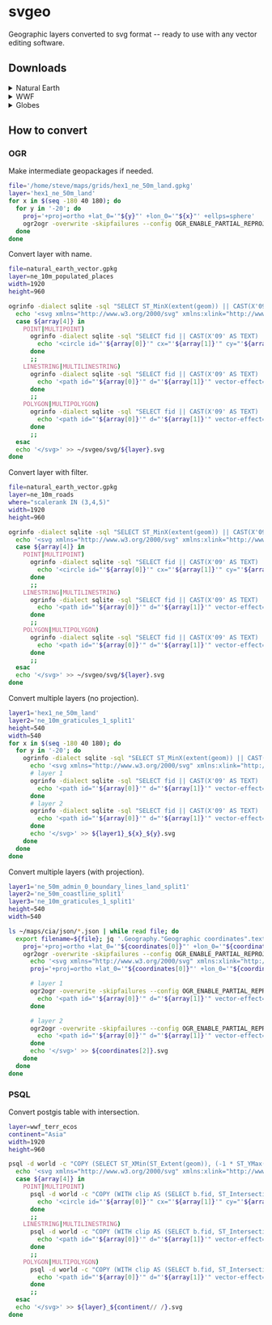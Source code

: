 # svgeo

Geographic layers converted to svg format -- ready to use with any vector editing software.

## Downloads

<details>
<summary>Natural Earth</summary>
<a href="https://github.com/geographyclub/svgeo/tree/main/svg/ne_10m_populated_places.svg">ne_10m_populated_places.svg</a>  
<a href="https://github.com/geographyclub/svgeo/tree/main/svg/ne_10m_roads.svg">ne_10m_roads.svg</a>  
<a href="https://github.com/geographyclub/svgeo/tree/main/svg/ne_50m_admin_0_countries_lakes.svg">ne_50m_admin_0_countries_lakes.svg</a>  
<a href="https://github.com/geographyclub/svgeo/tree/main/svg/ne_50m_admin_0_map_subunits.svg">ne_50m_admin_0_map_subunits.svg</a>  
<a href="https://github.com/geographyclub/svgeo/tree/main/svg/ne_50m_geography_marine_polys.svg">ne_50m_geography_marine_polys.svg</a>  
<a href="https://github.com/geographyclub/svgeo/tree/main/svg/ne_50m_geography_regions_polys.svg">ne_50m_geography_regions_polys.svg</a>  
</details>

<details>
<summary>WWF</summary>
<a href="https://github.com/geographyclub/svgeo/tree/main/svg/wwf_terr_ecos_Asia.svg">wwf_terr_ecos_Asia.svg</a>  
</details>

<details>
<summary>Globes</summary>
<a href="https://github.com/geographyclub/svgeo/tree/main/svg/ortho/ne_50m_land_-100_-20.svg">ne_50m_land_-100_-20.svg</a>  
<a href="https://github.com/geographyclub/svgeo/tree/main/svg/ortho/ne_50m_land_100_-20.svg">ne_50m_land_100_-20.svg</a>  
<a href="https://github.com/geographyclub/svgeo/tree/main/svg/ortho/ne_50m_land_-140_-20.svg">ne_50m_land_-140_-20.svg</a>  
<a href="https://github.com/geographyclub/svgeo/tree/main/svg/ortho/ne_50m_land_140_-20.svg">ne_50m_land_140_-20.svg</a>  
<a href="https://github.com/geographyclub/svgeo/tree/main/svg/ortho/ne_50m_land_-180_-20.svg">ne_50m_land_-180_-20.svg</a>  
<a href="https://github.com/geographyclub/svgeo/tree/main/svg/ortho/ne_50m_land_180_-20.svg">ne_50m_land_180_-20.svg</a>  
<a href="https://github.com/geographyclub/svgeo/tree/main/svg/ortho/ne_50m_land_-20_-20.svg">ne_50m_land_-20_-20.svg</a>  
<a href="https://github.com/geographyclub/svgeo/tree/main/svg/ortho/ne_50m_land_20_-20.svg">ne_50m_land_20_-20.svg</a>  
<a href="https://github.com/geographyclub/svgeo/tree/main/svg/ortho/ne_50m_land_-60_-20.svg">ne_50m_land_-60_-20.svg</a>  
<a href="https://github.com/geographyclub/svgeo/tree/main/svg/ortho/ne_50m_land_60_-20.svg">ne_50m_land_60_-20.svg</a>  
<a href="https://github.com/geographyclub/svgeo/tree/main/svg/ortho/ne_50m_coastline_-100_-20.svg">ne_50m_coastline_-100_-20.svg</a>  
<a href="https://github.com/geographyclub/svgeo/tree/main/svg/ortho/ne_50m_coastline_100_-20.svg">ne_50m_coastline_100_-20.svg</a>  
<a href="https://github.com/geographyclub/svgeo/tree/main/svg/ortho/ne_50m_coastline_-140_-20.svg">ne_50m_coastline_-140_-20.svg</a>  
<a href="https://github.com/geographyclub/svgeo/tree/main/svg/ortho/ne_50m_coastline_140_-20.svg">ne_50m_coastline_140_-20.svg</a>  
<a href="https://github.com/geographyclub/svgeo/tree/main/svg/ortho/ne_50m_coastline_-180_-20.svg">ne_50m_coastline_-180_-20.svg</a>  
<a href="https://github.com/geographyclub/svgeo/tree/main/svg/ortho/ne_50m_coastline_180_-20.svg">ne_50m_coastline_180_-20.svg</a>  
<a href="https://github.com/geographyclub/svgeo/tree/main/svg/ortho/ne_50m_coastline_-20_-20.svg">ne_50m_coastline_-20_-20.svg</a>  
<a href="https://github.com/geographyclub/svgeo/tree/main/svg/ortho/ne_50m_coastline_20_-20.svg">ne_50m_coastline_20_-20.svg</a>  
<a href="https://github.com/geographyclub/svgeo/tree/main/svg/ortho/ne_50m_coastline_-60_-20.svg">ne_50m_coastline_-60_-20.svg</a>  
<a href="https://github.com/geographyclub/svgeo/tree/main/svg/ortho/ne_50m_coastline_60_-20.svg">ne_50m_coastline_60_-20.svg</a>  
</details>

## How to convert

### OGR

Make intermediate geopackages if needed.  
```bash
file='/home/steve/maps/grids/hex1_ne_50m_land.gpkg'
layer='hex1_ne_50m_land'
for x in $(seq -180 40 180); do
  for y in '-20'; do
    proj='+proj=ortho +lat_0='"${y}"' +lon_0='"${x}"' +ellps=sphere'
    ogr2ogr -overwrite -skipfailures --config OGR_ENABLE_PARTIAL_REPROJECTION TRUE -s_srs 'epsg:4326' -t_srs "${proj}" -f 'GeoJSON' /vsistdout/ ${file} ${layer} | ogr2ogr -overwrite -skipfailures --config OGR_ENABLE_PARTIAL_REPROJECTION TRUE -dialect 'SQLite' -sql "SELECT ST_Union(ST_Buffer(geometry,0)) AS geom FROM ${layer}" -nln ${layer} ${layer}_${x}_${y}.gpkg /vsistdin/
  done
done
```

Convert layer with name.  
```bash
file=natural_earth_vector.gpkg
layer=ne_10m_populated_places
width=1920
height=960

ogrinfo -dialect sqlite -sql "SELECT ST_MinX(extent(geom)) || CAST(X'09' AS TEXT) || (-1 * ST_MaxY(extent(geom))) || CAST(X'09' AS TEXT) || (ST_MaxX(extent(geom)) - ST_MinX(extent(geom))) || CAST(X'09' AS TEXT) || (ST_MaxY(extent(geom)) - ST_MinY(extent(geom))) || CAST(X'09' AS TEXT) || GeometryType(geom) FROM '"${layer}"'" ${file} | grep -e '=' | sed -e 's/^.*://g' -e 's/^.* = //g' | while IFS=$'\t' read -a array; do
  echo '<svg xmlns="http://www.w3.org/2000/svg" xmlns:xlink="http://www.w3.org/1999/xlink" height="'${height}'" width="'${width}'" viewBox="'${array[0]}' '${array[1]}' '${array[2]}' '${array[3]}'">' > ~/svgeo/svg/${layer}.svg
  case ${array[4]} in
    POINT|MULTIPOINT)
      ogrinfo -dialect sqlite -sql "SELECT fid || CAST(X'09' AS TEXT) || ST_X(ST_Centroid(geom)) || CAST(X'09' AS TEXT) || (-1 * ST_Y(ST_Centroid(geom))) || CAST(X'09' AS TEXT) || REPLACE(name,'&','and') FROM ${layer} WHERE geom NOT LIKE '%null%'" ${file} | grep -e '=' | sed -e 's/^.*://g' -e 's/^.* = //g' | while IFS=$'\t' read -a array; do
        echo '<circle id="'${array[0]}'" cx="'${array[1]}'" cy="'${array[2]}'" r="0.6px" vector-effect="non-scaling-stroke" fill="#000" fill-opacity="1" stroke="#000" stroke-width="0px" stroke-linejoin="round" stroke-linecap="round"><title>'${array[3]}'</title></circle>' >> ~/svgeo/svg/${layer}.svg
      done
      ;;
    LINESTRING|MULTILINESTRING)
      ogrinfo -dialect sqlite -sql "SELECT fid || CAST(X'09' AS TEXT) || 'M ' || ST_X(StartPoint(geom)) || ' ' || (-1 * ST_Y(StartPoint(geom))) || 'L ' || ST_X(EndPoint(geom)) || ' ' || (-1 * ST_Y(EndPoint(geom))) || CAST(X'09' AS TEXT) || REPLACE(name,'&','and') FROM ${layer} WHERE geom NOT LIKE '%null%'" ${file} | grep -e '=' | sed -e 's/^.*://g' -e 's/^.* = //g' | while IFS=$'\t' read -a array; do
        echo '<path id="'${array[0]}'" d="'${array[1]}'" vector-effect="non-scaling-stroke" stroke="#000" stroke-width="0.6px" stroke-linejoin="round" stroke-linecap="round" fill="none"><title>'${array[2]}'</title></path>' >> ~/svgeo/svg/${layer}.svg
      done
      ;;
    POLYGON|MULTIPOLYGON)
      ogrinfo -dialect sqlite -sql "SELECT fid || CAST(X'09' AS TEXT) || AsSVG(geom, 1) || CAST(X'09' AS TEXT) || REPLACE(name,'&','and') FROM ${layer} WHERE geom NOT LIKE '%null%'" ${file} | grep -e '=' | sed -e 's/^.*://g' -e 's/^.* = //g' | while IFS=$'\t' read -a array; do
        echo '<path id="'${array[0]}'" d="'${array[1]}'" vector-effect="non-scaling-stroke" fill="#000" fill-opacity="1" stroke="#FFF" stroke-width="0.6px" stroke-linejoin="round" stroke-linecap="round"><title>'${array[2]}'</title></path>' >> ~/svgeo/svg/${layer}.svg
      done
      ;;
  esac
  echo '</svg>' >> ~/svgeo/svg/${layer}.svg
done
```

Convert layer with filter.  
```bash
file=natural_earth_vector.gpkg
layer=ne_10m_roads
where="scalerank IN (3,4,5)"
width=1920
height=960

ogrinfo -dialect sqlite -sql "SELECT ST_MinX(extent(geom)) || CAST(X'09' AS TEXT) || (-1 * ST_MaxY(extent(geom))) || CAST(X'09' AS TEXT) || (ST_MaxX(extent(geom)) - ST_MinX(extent(geom))) || CAST(X'09' AS TEXT) || (ST_MaxY(extent(geom)) - ST_MinY(extent(geom))) || CAST(X'09' AS TEXT) || GeometryType(geom) FROM '"${layer}"'" ${file} | grep -e '=' | sed -e 's/^.*://g' -e 's/^.* = //g' | while IFS=$'\t' read -a array; do
  echo '<svg xmlns="http://www.w3.org/2000/svg" xmlns:xlink="http://www.w3.org/1999/xlink" height="'${height}'" width="'${width}'" viewBox="'${array[0]}' '${array[1]}' '${array[2]}' '${array[3]}'">' > ~/svgeo/svg/${layer}.svg
  case ${array[4]} in
    POINT|MULTIPOINT)
      ogrinfo -dialect sqlite -sql "SELECT fid || CAST(X'09' AS TEXT) || ST_X(ST_Centroid(geom)) || CAST(X'09' AS TEXT) || (-1 * ST_Y(ST_Centroid(geom))) FROM ${layer} WHERE geom NOT LIKE '%null%'" ${file} | grep -e '=' | sed -e 's/^.*://g' -e 's/^.* = //g' | while IFS=$'\t' read -a array; do
        echo '<circle id="'${array[0]}'" cx="'${array[1]}'" cy="'${array[2]}'" r="0.6px" vector-effect="non-scaling-stroke" fill="#FFF" fill-opacity="1" stroke="#000" stroke-width="0.6px" stroke-linejoin="round" stroke-linecap="round"><title></title></circle>' >> ~/svgeo/svg/${layer}.svg
      done
      ;;
    LINESTRING|MULTILINESTRING)
      ogrinfo -dialect sqlite -sql "SELECT fid || CAST(X'09' AS TEXT) || 'M ' || ST_X(StartPoint(geom)) || ' ' || (-1 * ST_Y(StartPoint(geom))) || 'L ' || ST_X(EndPoint(geom)) || ' ' || (-1 * ST_Y(EndPoint(geom))) FROM ${layer} WHERE geom NOT LIKE '%null%' AND $(echo ${where})" ${file} | grep -e '=' | sed -e 's/^.*://g' -e 's/^.* = //g' | while IFS=$'\t' read -a array; do
        echo '<path id="'${array[0]}'" d="'${array[1]}'" vector-effect="non-scaling-stroke" stroke="#000" stroke-width="0.6px" stroke-linejoin="round" stroke-linecap="round" fill="none"><title></title></path>' >> ~/svgeo/svg/${layer}.svg
      done
      ;;
    POLYGON|MULTIPOLYGON)
      ogrinfo -dialect sqlite -sql "SELECT fid || CAST(X'09' AS TEXT) || AsSVG(geom, 1) FROM ${layer} WHERE geom NOT LIKE '%null%'" ${file} | grep -e '=' | sed -e 's/^.*://g' -e 's/^.* = //g' | while IFS=$'\t' read -a array; do
        echo '<path id="'${array[0]}'" d="'${array[1]}'" vector-effect="non-scaling-stroke" fill="#000" fill-opacity="1" stroke="#FFF" stroke-width="0.6px" stroke-linejoin="round" stroke-linecap="round"><title></title></path>' >> ~/svgeo/svg/${layer}.svg
      done
      ;;
  esac
  echo '</svg>' >> ~/svgeo/svg/${layer}.svg
done
```

Convert multiple layers (no projection).  
```bash
layer1='hex1_ne_50m_land'
layer2='ne_10m_graticules_1_split1'
height=540
width=540
for x in $(seq -180 40 180); do
  for y in '-20'; do
    ogrinfo -dialect sqlite -sql "SELECT ST_MinX(extent(geom)) || CAST(X'09' AS TEXT) || (-1 * ST_MaxY(extent(geom))) || CAST(X'09' AS TEXT) || (ST_MaxX(extent(geom)) - ST_MinX(extent(geom))) || CAST(X'09' AS TEXT) || (ST_MaxY(extent(geom)) - ST_MinY(extent(geom))) FROM ${layer1}" ${layer1}_-100_-20.gpkg | grep -e '=' | sed -e 's/^.*://g' -e 's/^.* = //g' | while IFS=$'\t' read -a array; do
      echo '<svg xmlns="http://www.w3.org/2000/svg" xmlns:xlink="http://www.w3.org/1999/xlink" height="'${height}'" width="'${width}'" viewBox="'${array[0]}' '${array[1]}' '${array[2]}' '${array[3]}'">' > ${layer1}_${x}_${y}.svg
      # layer 1
      ogrinfo -dialect sqlite -sql "SELECT fid || CAST(X'09' AS TEXT) || AsSVG(geom, 1) FROM ${layer1} WHERE geom NOT LIKE '%null%'" ${layer1}_${x}_${y}.gpkg | grep -e '=' | sed -e 's/^.*://g' -e 's/^.* = //g' | while IFS=$'\t' read -a array; do
        echo '<path id="'${array[0]}'" d="'${array[1]}'" vector-effect="non-scaling-stroke" fill="#000" fill-opacity="1" stroke="#000" stroke-width="0" stroke-linejoin="round" stroke-linecap="round"><title>'${array[2]}'</title></path>' >>  ${layer1}_${x}_${y}.svg
      done
      # layer 2
      ogrinfo -dialect sqlite -sql "SELECT fid || CAST(X'09' AS TEXT) || 'M ' || ST_X(StartPoint(geom)) || ' ' || (-1 * ST_Y(StartPoint(geom))) || 'L ' || ST_X(EndPoint(geom)) || ' ' || (-1 * ST_Y(EndPoint(geom))) FROM ${layer2} WHERE geom NOT LIKE '%null%' AND degrees LIKE '%0' OR degrees IN ('0')" ${layer2}_${x}_${y}.gpkg | grep -e '=' | sed -e 's/^.*://g' -e 's/^.* = //g' | while IFS=$'\t' read -a array; do
        echo '<path id="'${array[0]}'" d="'${array[1]}'" vector-effect="non-scaling-stroke" stroke="#000" stroke-width="0.2px" stroke-linejoin="round" stroke-linecap="round" fill="none"></path>' >> ${layer1}_${x}_${y}.svg
      done
      echo '</svg>' >> ${layer1}_${x}_${y}.svg
    done
  done
done
```

Convert multiple layers (with projection).  
```bash
layer1='ne_50m_admin_0_boundary_lines_land_split1'
layer2='ne_50m_coastline_split1'
layer3='ne_10m_graticules_1_split1'
height=540
width=540

ls ~/maps/cia/json/*.json | while read file; do
  export filename=${file}; jq '.Geography."Geographic coordinates".text' ${file} | sed -e 's/"//g' -e 's/, / /g' -e 's/.*<\/strong>//' -e 's/<p>//g' | awk -F' ' '{ if ($1 == "null") { print "0 0 N 0 0 E"} else { print $1" "$2" "$3" "$4" "$5" "$6 } }' | awk -F' ' '{ if ($3 == "S") { print "-"$1" "$2" "$3" "$4" "$5" "$6 } else { print $1" "$2" "$3" "$4" "$5" "$6 } }' | awk -F' ' '{ if ($6 == "W") { print $1"."$2"\t-"$4"."$5"\t"ENVIRON["filename"] } else { print $1"."$2"\t"$4"."$5"\t"ENVIRON["filename"] } }' | sed -e 's/\/home\/steve\/maps\/cia\/json\///g' -e 's/.json//g' | while IFS=$'\t' read -a coordinates; do
    proj='+proj=ortho +lat_0='"${coordinates[0]}"' +lon_0='"${coordinates[1]}"' +ellps=sphere'
    ogr2ogr -overwrite -skipfailures --config OGR_ENABLE_PARTIAL_REPROJECTION TRUE -s_srs 'epsg:4326' -t_srs "${proj}" -f 'GeoJSON' /vsistdout/ ~/maps/naturalearth/graticules/${layer3}.gpkg ${layer3} | ogrinfo -dialect sqlite -sql "SELECT ST_MinX(extent(geometry)) || CAST(X'09' AS TEXT) || (-1 * ST_MaxY(extent(geometry))) || CAST(X'09' AS TEXT) || (ST_MaxX(extent(geometry)) - ST_MinX(extent(geometry))) || CAST(X'09' AS TEXT) || (ST_MaxY(extent(geometry)) - ST_MinY(extent(geometry))) FROM ${layer3}" /vsistdin?buffer_limit=-1 | grep -v '^INFO' | grep -e '=' | sed -e 's/^.*://g' -e 's/^.* = //g' | while IFS=$'\t' read -a extent; do
      echo '<svg xmlns="http://www.w3.org/2000/svg" xmlns:xlink="http://www.w3.org/1999/xlink" height="'${height}'" width="'${width}'" viewBox="'${extent[0]}' '${extent[1]}' '${extent[2]}' '${extent[3]}'">' > ${coordinates[2]}.svg
      proj='+proj=ortho +lat_0='"${coordinates[0]}"' +lon_0='"${coordinates[1]}"' +ellps=sphere'

      # layer 1
      ogr2ogr -overwrite -skipfailures --config OGR_ENABLE_PARTIAL_REPROJECTION TRUE -s_srs 'epsg:4326' -t_srs "${proj}" -f 'GeoJSON' /vsistdout/ ~/maps/naturalearth/packages/misc/${layer1}.gpkg ${layer1} | ogrinfo -dialect sqlite -sql "SELECT fid || CAST(X'09' AS TEXT) || 'M ' || ST_X(StartPoint(geometry)) || ' ' || (-1 * ST_Y(StartPoint(geometry))) || 'L ' || ST_X(EndPoint(geometry)) || ' ' || (-1 * ST_Y(EndPoint(geometry))) FROM ${layer1} WHERE geometry NOT LIKE '%null%'" /vsistdin?buffer_limit=-1 | grep -v '^INFO' | grep -e '=' | sed -e 's/^.*://g' -e 's/^.* = //g' | while IFS=$'\t' read -a array; do
        echo '<path id="'${array[0]}'" d="'${array[1]}'" vector-effect="non-scaling-stroke" stroke="#000" stroke-width="0.3px" stroke-linejoin="round" stroke-linecap="round" fill="none"></path>' >> ${coordinates[2]}.svg
      done

      # layer 2
      ogr2ogr -overwrite -skipfailures --config OGR_ENABLE_PARTIAL_REPROJECTION TRUE -s_srs 'epsg:4326' -t_srs "${proj}" -f 'GeoJSON' /vsistdout/ ~/maps/naturalearth/packages/misc/${layer2}.gpkg ${layer2} | ogrinfo -dialect sqlite -sql "SELECT fid || CAST(X'09' AS TEXT) || 'M ' || ST_X(StartPoint(geometry)) || ' ' || (-1 * ST_Y(StartPoint(geometry))) || 'L ' || ST_X(EndPoint(geometry)) || ' ' || (-1 * ST_Y(EndPoint(geometry))) FROM ${layer2} WHERE geometry NOT LIKE '%null%'" /vsistdin?buffer_limit=-1 | grep -v '^INFO' | grep -e '=' | sed -e 's/^.*://g' -e 's/^.* = //g' | while IFS=$'\t' read -a array; do
        echo '<path id="'${array[0]}'" d="'${array[1]}'" vector-effect="non-scaling-stroke" stroke="#000" stroke-width="0.3px" stroke-linejoin="round" stroke-linecap="round" fill="none"></path>' >> ${coordinates[2]}.svg
      done
      echo '</svg>' >> ${coordinates[2]}.svg
    done
  done  
done  
```

### PSQL

Convert postgis table with intersection.  
```bash
layer=wwf_terr_ecos
continent="Asia"
width=1920
height=960

psql -d world -c "COPY (SELECT ST_XMin(ST_Extent(geom)), (-1 * ST_YMax(ST_Extent(geom))), (ST_XMax(ST_Extent(geom)) - ST_XMin(ST_Extent(geom))), (ST_YMax(ST_Extent(geom)) - ST_YMin(ST_Extent(geom))), (SELECT GeometryType(wkb_geometry) FROM ${layer} LIMIT 1) FROM ne_10m_continents WHERE continent = '${continent}') TO STDOUT DELIMITER E'\t'" | while IFS=$'\t' read -a array; do
  echo '<svg xmlns="http://www.w3.org/2000/svg" xmlns:xlink="http://www.w3.org/1999/xlink" height="'${height}'" width="'${width}'" viewBox="'${array[0]}' '${array[1]}' '${array[2]}' '${array[3]}'">' > ${layer}_${continent// /}.svg
  case ${array[4]} in
    POINT|MULTIPOINT)
      psql -d world -c "COPY (WITH clip AS (SELECT b.fid, ST_Intersection(a.wkb_geometry, b.geom) geom FROM ${layer} a, ne_10m_continents b WHERE b.continent = '${continent}' AND ST_Intersects(a.wkb_geometry, b.geom)) SELECT fid, ST_X(ST_Centroid(geom)), (-1 * ST_Y(ST_Centroid(geom))) FROM clip) TO STDOUT DELIMITER E'\t'" | while IFS=$'\t' read -a array; do
        echo '<circle id="'${array[0]}'" cx="'${array[1]}'" cy="'${array[2]}'" r="1em" vector-effect="non-scaling-stroke" fill="#FFF" fill-opacity="1" stroke="#000" stroke-width="0.6px" stroke-linejoin="round" stroke-linecap="round"><title></title></circle>' >> ${layer}_${continent// /}.svg
      done
      ;;
    LINESTRING|MULTILINESTRING)
      psql -d world -c "COPY (WITH clip AS (SELECT b.fid, ST_Intersection(a.wkb_geometry, b.geom) geom FROM ${layer} a, ne_10m_continents b WHERE b.continent = '${continent}' AND ST_Intersects(a.wkb_geometry, b.geom)) SELECT fid, 'M ' || ST_X(StartPoint(geom)) || ' ' || (-1 * ST_Y(StartPoint(geom))) || 'L ' || ST_X(EndPoint(geom)) || ' ' || (-1 * ST_Y(EndPoint(geom))) FROM clip) TO STDOUT DELIMITER E'\t'" | while IFS=$'\t' read -a array; do
        echo '<path id="'${array[0]}'" d="'${array[1]}'" vector-effect="non-scaling-stroke" stroke="#000" stroke-width="0.6px" stroke-linejoin="round" stroke-linecap="round" fill="none"><title></title></path>' >> ${layer}_${continent// /}.svg
      done
      ;;
    POLYGON|MULTIPOLYGON)
      psql -d world -c "COPY (WITH clip AS (SELECT b.fid, ST_Intersection(a.wkb_geometry, b.geom) geom FROM ${layer} a, ne_10m_continents b WHERE b.continent = '${continent}' AND ST_Intersects(a.wkb_geometry, b.geom)) SELECT fid, ST_AsSVG(geom, 1) FROM clip) TO STDOUT DELIMITER E'\t'" | while IFS=$'\t' read -a array; do
        echo '<path id="'${array[0]}'" d="'${array[1]}'" vector-effect="non-scaling-stroke" fill="#000" fill-opacity="1" stroke="#FFF" stroke-width="0.6px" stroke-linejoin="round" stroke-linecap="round"><title></title></path>' >> ${layer}_${continent// /}.svg
      done
      ;;
  esac
  echo '</svg>' >> ${layer}_${continent// /}.svg
done
```
